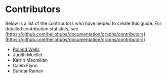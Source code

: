 # Contributors

Below is a list of the contributors who have helped to create this guide. For detailed contribution statistics, see [https://github.com/hellohubs/documentation/graphs/contributors](https://github.com/hellohubs/documentation/graphs/contributors)

* [Roland Wells](https://twitter.com/@rollswells)
* Judith Mueller  
* Katrin Macmillan  
* Caleb Flynn  
* Sundar Raman